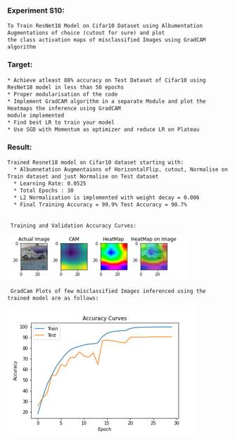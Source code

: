 ### Experiment S10:
    To Train ResNet18 Model on Cifar10 Dataset using Albumentation Augmentations of choice (cutout for sure) and plot 
    the class activation maps of misclassified Images using GradCAM algorithm
    
### Target:
    * Achieve atleast 88% accuracy on Test Dataset of Cifar10 using ResNet18 model in less than 50 epochs
    * Proper modularisation of the code 
    * Implement GradCAM algorithm in a separate Module and plot the Heatmaps the inference using GradCAM 
    module implemented
    * Find best LR to train your model
    * Use SGD with Momentum as optimizer and reduce LR on Plateau
    
### Result:
    Trained Resnet18 model on Cifar10 dataset starting with:
      * Albumnetation Augmentaions of HorizontalFlip, cutout, Normalise on Train dataset and just Normalise on Test dataset
      * Learning Rate: 0.0525
      * Total Epochs : 30
      * L2 Normalisation is implemented with weight decay = 0.006
      * Final Training Accuracy = 99.9% Test Accuracy = 90.7%
      
    
     Training and Validation Accuracy Curves:

![](https://raw.githubusercontent.com/vedapragna/EVA_from_S9/master/sample_truck_heatmap.PNG)

     GradCam Plots of few misclassified Images inferenced using the trained model are as follows:
     
![](https://raw.githubusercontent.com/vedapragna/EVA_from_S9/master/Outputs/Accuracy%20curves.png) 

